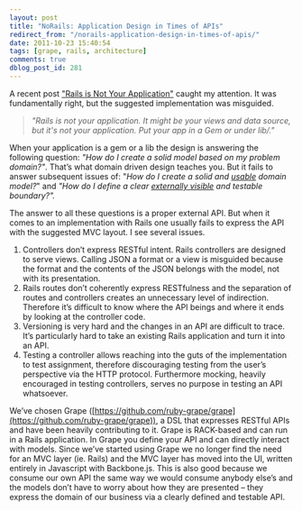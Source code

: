 ```yaml
---
layout: post
title: "NoRails: Application Design in Times of APIs"
redirect_from: "/norails-application-design-in-times-of-apis/"
date: 2011-10-23 15:40:54
tags: [grape, rails, architecture]
comments: true
dblog_post_id: 281
---
```

A recent post ["Rails is Not Your Application"](http://blog.firsthand.ca/2011/10/rails-is-not-your-application.html) caught my attention. It was fundamentally right, but the suggested implementation was misguided.

> _"Rails is not your application. It might be your views and data source, but it's not your application. Put your app in a Gem or under lib/."_

When your application is a gem or a lib the design is answering the following question: _"How do I create a solid model based on my problem domain?"_. That’s what domain driven design teaches you. But it fails to answer subsequent issues of: "_How do I create a solid and <u>usable</u> domain model?_" and _"How do I define a clear <u>externally visible</u> and testable boundary?"._

The answer to all these questions is a proper external API. But when it comes to an implementation with Rails one usually fails to express the API with the suggested MVC layout. I see several issues.

1. Controllers don’t express RESTful intent. Rails controllers are designed to serve views. Calling JSON a format or a view is misguided because the format and the contents of the JSON belongs with the model, not with its presentation.
2. Rails routes don’t coherently express RESTfulness and the separation of routes and controllers creates an unnecessary level of indirection. Therefore it’s difficult to know where the API beings and where it ends by looking at the controller code.
3. Versioning is very hard and the changes in an API are difficult to trace. It’s particularly hard to take an existing Rails application and turn it into an API.
4. Testing a controller allows reaching into the guts of the implementation to test assignment, therefore discouraging testing from the user’s perspective via the HTTP protocol. Furthermore mocking, heavily encouraged in testing controllers, serves no purpose in testing an API whatsoever.

We’ve chosen Grape ([https://github.com/ruby-grape/grape](https://github.com/ruby-grape/grape)), a DSL that expresses RESTful APIs and have been heavily contributing to it. Grape is RACK-based and can run in a Rails application. In Grape you define your API and can directly interact with models. Since we’ve started using Grape we no longer find the need for an MVC layer (ie. Rails) and the MVC layer has moved into the UI, written entirely in Javascript with Backbone.js. This is also good because we consume our own API the same way we would consume anybody else’s and the models don’t have to worry about how they are presented – they express the domain of our business via a clearly defined and testable API.
